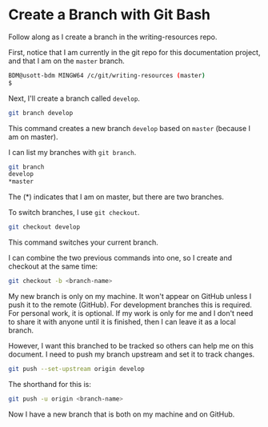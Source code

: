 # Create a Branch with Git Bash

Follow along as I create a branch in the writing-resources repo.

First, notice that I am currently in the git repo for this documentation project, and that I am on the `master` branch.

```bash
BDM@usott-bdm MINGW64 /c/git/writing-resources (master)
$
```

Next, I'll create a branch called `develop`.

```bash
git branch develop
```

This command creates a new branch `develop` based on `master` (because I am on master).

I can list my branches with `git branch`.

```bash
git branch
develop
*master
```

The (*) indicates that I am on master, but there are two branches.

To switch branches, I use `git checkout`.

```bash
git checkout develop
```

This command switches your current branch.

I can combine the two previous commands into one, so I create and checkout at the same time:

```bash
git checkout -b <branch-name>
```

My new branch is only on my machine. It won't appear on GitHub unless I push it to the remote (GitHub). For development branches this is required. For personal work, it is optional. If my work is only for me and I don't need to share it with anyone until it is finished, then I can leave it as a local branch.

However, I want this branched to be tracked so others can help me on this document. I need to push my branch upstream and set it to track changes.

```bash
git push --set-upstream origin develop
```

The shorthand for this is:

```bash
git push -u origin <branch-name>
```

Now I have a new branch that is both on my machine and on GitHub.